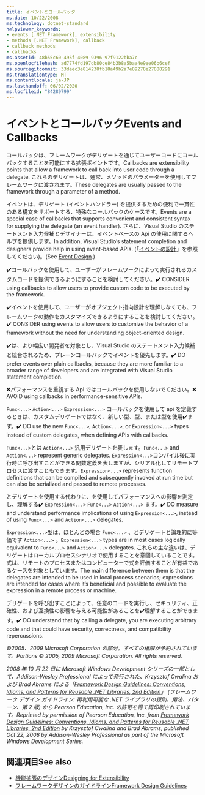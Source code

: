 ```yaml
---
title: イベントとコールバック
ms.date: 10/22/2008
ms.technology: dotnet-standard
helpviewer_keywords:
- events [.NET Framework], extensibility
- methods [.NET Framework], callback
- callback methods
- callbacks
ms.assetid: 48b55c60-495f-4089-9396-97f9122bba7c
ms.openlocfilehash: ad7774fd197db80ce84b3b8a5baa4e9ee06b6cef
ms.sourcegitcommit: 33deec3e814238fb18a49b2a7e89278e27888291
ms.translationtype: MT
ms.contentlocale: ja-JP
ms.lasthandoff: 06/02/2020
ms.locfileid: "84289799"
---
```

# <a name="events-and-callbacks"></a><span data-ttu-id="b0698-102">イベントとコールバック</span><span class="sxs-lookup"><span data-stu-id="b0698-102">Events and Callbacks</span></span>
<span data-ttu-id="b0698-103">コールバックは、フレームワークがデリゲートを通じてユーザーコードにコールバックすることを可能にする拡張ポイントです。</span><span class="sxs-lookup"><span data-stu-id="b0698-103">Callbacks are extensibility points that allow a framework to call back into user code through a delegate.</span></span> <span data-ttu-id="b0698-104">これらのデリゲートは、通常、メソッドのパラメーターを使用してフレームワークに渡されます。</span><span class="sxs-lookup"><span data-stu-id="b0698-104">These delegates are usually passed to the framework through a parameter of a method.</span></span>

 <span data-ttu-id="b0698-105">イベントは、デリゲート (イベントハンドラー) を提供するための便利で一貫性のある構文をサポートする、特殊なコールバックのケースです。</span><span class="sxs-lookup"><span data-stu-id="b0698-105">Events are a special case of callbacks that supports convenient and consistent syntax for supplying the delegate (an event handler).</span></span> <span data-ttu-id="b0698-106">さらに、Visual Studio のステートメント入力候補とデザイナーは、イベントベースの Api の使用に関するヘルプを提供します。</span><span class="sxs-lookup"><span data-stu-id="b0698-106">In addition, Visual Studio’s statement completion and designers provide help in using event-based APIs.</span></span> <span data-ttu-id="b0698-107">(「[イベントの設計](event.md)」を参照してください)。</span><span class="sxs-lookup"><span data-stu-id="b0698-107">(See [Event Design](event.md).)</span></span>

 <span data-ttu-id="b0698-108">✔️コールバックを使用して、ユーザーがフレームワークによって実行されるカスタムコードを提供できるようにすることを検討してください。</span><span class="sxs-lookup"><span data-stu-id="b0698-108">✔️ CONSIDER using callbacks to allow users to provide custom code to be executed by the framework.</span></span>

 <span data-ttu-id="b0698-109">✔️イベントを使用して、ユーザーがオブジェクト指向設計を理解しなくても、フレームワークの動作をカスタマイズできるようにすることを検討してください。</span><span class="sxs-lookup"><span data-stu-id="b0698-109">✔️ CONSIDER using events to allow users to customize the behavior of a framework without the need for understanding object-oriented design.</span></span>

 <span data-ttu-id="b0698-110">✔️は、より幅広い開発者を対象とし、Visual Studio のステートメント入力候補と統合されるため、プレーンコールバックでイベントを優先します。</span><span class="sxs-lookup"><span data-stu-id="b0698-110">✔️ DO prefer events over plain callbacks, because they are more familiar to a broader range of developers and are integrated with Visual Studio statement completion.</span></span>

 <span data-ttu-id="b0698-111">❌パフォーマンスを重視する Api ではコールバックを使用しないでください。</span><span class="sxs-lookup"><span data-stu-id="b0698-111">❌ AVOID using callbacks in performance-sensitive APIs.</span></span>

 <span data-ttu-id="b0698-112">`Func<...>` `Action<...>` `Expression<...>` コールバックを使用して api を定義するときは、カスタムデリゲートではなく、新しい型、型、または型を使用✔️ます。</span><span class="sxs-lookup"><span data-stu-id="b0698-112">✔️ DO use the new `Func<...>`, `Action<...>`, or `Expression<...>` types instead of custom delegates, when defining APIs with callbacks.</span></span>

 <span data-ttu-id="b0698-113">`Func<...>`とは `Action<...>` 汎用デリゲートを表します。</span><span class="sxs-lookup"><span data-stu-id="b0698-113">`Func<...>` and `Action<...>` represent generic delegates.</span></span> <span data-ttu-id="b0698-114">`Expression<...>`コンパイル後に実行時に呼び出すことができる関数定義を表しますが、シリアル化してリモートプロセスに渡すこともできます。</span><span class="sxs-lookup"><span data-stu-id="b0698-114">`Expression<...>` represents function definitions that can be compiled and subsequently invoked at run time but can also be serialized and passed to remote processes.</span></span>

 <span data-ttu-id="b0698-115">とデリゲートを使用する代わりに、を使用してパフォーマンスへの影響を測定し、理解する✔️ `Expression<...>` `Func<...>` `Action<...>` ます。</span><span class="sxs-lookup"><span data-stu-id="b0698-115">✔️ DO measure and understand performance implications of using `Expression<...>`, instead of using `Func<...>` and `Action<...>` delegates.</span></span>

 <span data-ttu-id="b0698-116">`Expression<...>`型は、ほとんどの場合 `Func<...>` 、とデリゲートと論理的に等価です `Action<...>` 。</span><span class="sxs-lookup"><span data-stu-id="b0698-116">`Expression<...>` types are in most cases logically equivalent to `Func<...>` and `Action<...>` delegates.</span></span> <span data-ttu-id="b0698-117">これらの主な違いは、デリゲートはローカルプロセスシナリオで使用することを意図していることです。式は、リモートのプロセスまたはコンピューターで式を評価することが有益であるケースを対象としています。</span><span class="sxs-lookup"><span data-stu-id="b0698-117">The main difference between them is that the delegates are intended to be used in local process scenarios; expressions are intended for cases where it’s beneficial and possible to evaluate the expression in a remote process or machine.</span></span>

 <span data-ttu-id="b0698-118">デリゲートを呼び出すことによって、任意のコードを実行し、セキュリティ、正確性、および互換性の影響を与える可能性があることを✔️理解することができます。</span><span class="sxs-lookup"><span data-stu-id="b0698-118">✔️ DO understand that by calling a delegate, you are executing arbitrary code and that could have security, correctness, and compatibility repercussions.</span></span>

 <span data-ttu-id="b0698-119">*©2005、2009 Microsoft Corporation の部分。すべての権限が予約されています。*</span><span class="sxs-lookup"><span data-stu-id="b0698-119">*Portions © 2005, 2009 Microsoft Corporation. All rights reserved.*</span></span>

 <span data-ttu-id="b0698-120">*2008 年 10 月 22 日に Microsoft Windows Development シリーズの一部として、Addison-Wesley Professional によって発行された、Krzysztof Cwalina および Brad Abrams による「[Framework Design Guidelines: Conventions, Idioms, and Patterns for Reusable .NET Libraries, 2nd Edition](https://www.informit.com/store/framework-design-guidelines-conventions-idioms-and-9780321545619)」 (フレームワーク デザイン ガイドライン: 再利用可能な .NET ライブラリの規則、用法、パターン、第 2 版) から Pearson Education, Inc. の許可を得て再印刷されています。*</span><span class="sxs-lookup"><span data-stu-id="b0698-120">*Reprinted by permission of Pearson Education, Inc. from [Framework Design Guidelines: Conventions, Idioms, and Patterns for Reusable .NET Libraries, 2nd Edition](https://www.informit.com/store/framework-design-guidelines-conventions-idioms-and-9780321545619) by Krzysztof Cwalina and Brad Abrams, published Oct 22, 2008 by Addison-Wesley Professional as part of the Microsoft Windows Development Series.*</span></span>

## <a name="see-also"></a><span data-ttu-id="b0698-121">関連項目</span><span class="sxs-lookup"><span data-stu-id="b0698-121">See also</span></span>

- [<span data-ttu-id="b0698-122">機能拡張のデザイン</span><span class="sxs-lookup"><span data-stu-id="b0698-122">Designing for Extensibility</span></span>](designing-for-extensibility.md)
- [<span data-ttu-id="b0698-123">フレームワークデザインのガイドライン</span><span class="sxs-lookup"><span data-stu-id="b0698-123">Framework Design Guidelines</span></span>](index.md)
